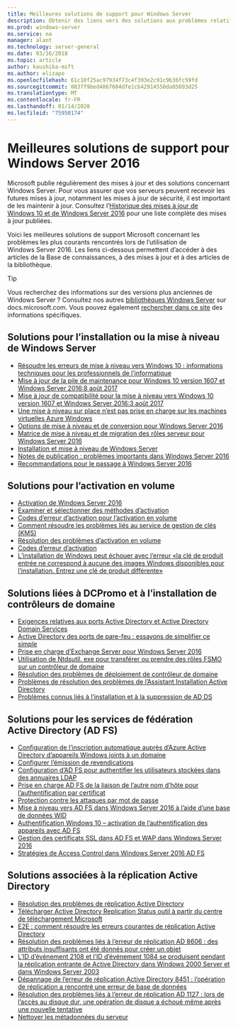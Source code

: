 ```yaml
---
title: Meilleures solutions de support pour Windows Server
description: Obtenir des liens vers des solutions aux problèmes relatifs à Windows Server
ms.prod: windows-server
ms.service: na
manager: alant
ms.technology: server-general
ms.date: 03/16/2018
ms.topic: article
author: kaushika-msft
ms.author: elizapo
ms.openlocfilehash: 61c10f25ac97934f73c4f393e2c91c9b36fc59fd
ms.sourcegitcommit: 083ff9bed4867604dfe1cb42914550da05093d25
ms.translationtype: MT
ms.contentlocale: fr-FR
ms.lasthandoff: 01/14/2020
ms.locfileid: "75950174"
---
```

# <a name="top-support-solutions-for-windows-server-2016"></a>Meilleures solutions de support pour Windows Server 2016

Microsoft publie régulièrement des mises à jour et des solutions concernant Windows Server. Pour vous assurer que vos serveurs peuvent recevoir les futures mises à jour, notamment les mises à jour de sécurité, il est important de les maintenir à jour. Consultez l’[Historique des mises à jour de Windows 10 et de Windows Server 2016](https://support.microsoft.com/help/4000825/windows-10-windows-server-2016-update-history) pour une liste complète des mises à jour publiées.

Voici les meilleures solutions de support Microsoft concernant les problèmes les plus courants rencontrés lors de l’utilisation de Windows Server 2016. Les liens ci-dessous permettent d’accéder à des articles de la Base de connaissances, à des mises à jour et à des articles de la bibliothèque.

>[!TIP]
> Vous recherchez des informations sur des versions plus anciennes de Windows Server ? Consultez nos autres [bibliothèques Windows Server](/previous-versions/windows/) sur docs.microsoft.com. Vous pouvez également [rechercher dans ce site](https://docs.microsoft.com/search/index?search=Windows+Server&dataSource=previousVersions) des informations spécifiques.

## <a name="solutions-for-installing-or-upgrading-windows-server"></a>Solutions pour l’installation ou la mise à niveau de Windows Server

- [Résoudre les erreurs de mise à niveau vers Windows 10 : informations techniques pour les professionnels de l’informatique](https://docs.microsoft.com/windows/deployment/upgrade/resolve-windows-10-upgrade-errors)
- [Mise à jour de la pile de maintenance pour Windows 10 version 1607 et Windows Server 2016:8 août 2017](https://support.microsoft.com/help/4035631)
- [Mise à jour de compatibilité pour la mise à niveau vers Windows 10 version 1607 et Windows Server 2016:3 août 2017](https://support.microsoft.com/help/4033524)
- [Une mise à niveau sur place n’est pas prise en charge sur les machines virtuelles Azure Windows](https://support.microsoft.com/help/4014997)
- [Options de mise à niveau et de conversion pour Windows Server 2016](../get-started/supported-upgrade-paths.md)
- [Matrice de mise à niveau et de migration des rôles serveur pour Windows Server 2016](../get-started/server-role-upgradeability-table.md)
- [Installation et mise à niveau de Windows Server](../get-started/installation-and-upgrade.md)
- [Notes de publication : problèmes importants dans Windows Server 2016](../get-started/windows-server-2016-ga-release-notes.md)
- [Recommandations pour le passage à Windows Server 2016](../get-started/recommendations-moving-to-server2016.md)

## <a name="solutions-for-volume-activation"></a>Solutions pour l’activation en volume
- [Activation de Windows Server 2016](../get-started/server-2016-activation.md)
- [Examiner et sélectionner des méthodes d’activation](https://technet.microsoft.com/library/jj134256(ws.11).aspx)
- [Codes d’erreur d’activation pour l’activation en volume](https://technet.microsoft.com/library/dn502528.aspx)
- [Comment résoudre les problèmes liés au service de gestion de clés (KMS)](https://technet.microsoft.com/library/ee939272.aspx)
- [Résolution des problèmes d’activation en volume](https://technet.microsoft.com/library/ff793439.aspx)
- [Codes d’erreur d’activation](https://technet.microsoft.com/library/ff793399.aspx)
- [L’installation de Windows peut échouer avec l’erreur «la clé de produit entrée ne correspond à aucune des images Windows disponibles pour l’installation. Entrez une clé de produit différente»](https://support.microsoft.com/help/2796988/windows-8-or-windows-server-2012-installation-may-fail-with-error-mess)

## <a name="solutions-related-to-dcpromo-and-installing-domain-controllers"></a>Solutions liées à DCPromo et à l’installation de contrôleurs de domaine
- [Exigences relatives aux ports Active Directory et Active Directory Domain Services](https://technet.microsoft.com/library/dd772723(v=ws.10).aspx)
- [Active Directory des ports de pare-feu : essayons de simplifier ce simple](http://blogs.msmvps.com/acefekay/2011/11/01/active-directory-firewall-ports-let-s-try-to-make-this-simple/)
- [Prise en charge d’Exchange Server pour Windows Server 2016](https://technet.microsoft.com/library/ff728623(v=exchg.150).aspx)
- [Utilisation de Ntdsutil. exe pour transférer ou prendre des rôles FSMO sur un contrôleur de domaine](https://support.microsoft.com/kb/255504)
- [Résolution des problèmes de déploiement de contrôleur de domaine](../identity/ad-ds/deploy/troubleshooting-domain-controller-deployment.md)
- [Problèmes de résolution des problèmes de l’Assistant Installation Active Directory](https://msdn.microsoft.com/library/bb727058.aspx)
- [Problèmes connus liés à l’installation et à la suppression de AD DS](https://technet.microsoft.com/library/cc754463(v=ws.10).aspx)

## <a name="solutions-for-active-directory-federation-services-ad-fs"></a>Solutions pour les services de fédération Active Directory (AD FS)
- [Configuration de l’inscription automatique auprès d’Azure Active Directory d’appareils Windows joints à un domaine](/azure/active-directory/active-directory-conditional-access-automatic-device-registration-setup)
- [Configurer l’émission de revendications](/azure/active-directory/device-management-hybrid-azuread-joined-devices-setup#step-2-setup-issuance-of-claims)
- [Configuration d’AD FS pour authentifier les utilisateurs stockées dans des annuaires LDAP](../identity/ad-fs/operations/configure-ad-fs-to-authenticate-users-stored-in-ldap-directories.md)
- [Prise en charge AD FS de la liaison de l’autre nom d’hôte pour l’authentification par certificat](../identity/ad-fs/operations/ad-fs-support-for-alternate-hostname-binding-for-certificate-authentication.md)
- [Protection contre les attaques par mot de passe](https://blogs.technet.microsoft.com/tspring/2017/01/20/federated-to-microsoft-cloud-and-account-lockouts/)
- [Mise à niveau vers AD FS dans Windows Server 2016 à l’aide d’une base de données WID](../identity/ad-fs/deployment/upgrading-to-ad-fs-in-windows-server-2016.md)
- [Authentification Windows 10 – activation de l’authentification des appareils avec AD FS](../identity/ad-fs/operations/configure-device-based-conditional-access-on-premises.md)
- [Gestion des certificats SSL dans AD FS et WAP dans Windows Server 2016](../identity/ad-fs/operations/manage-ssl-certificates-ad-fs-wap-2016.md)
- [Stratégies de Access Control dans Windows Server 2016 AD FS](../identity/ad-fs/operations/access-control-policies-in-ad-fs.md)

## <a name="solutions-related-to-active-directory-replication"></a>Solutions associées à la réplication Active Directory

- [Résolution des problèmes de réplication Active Directory](../identity/ad-ds/manage/troubleshoot/troubleshooting-active-directory-replication-problems.md)
- [Télécharger Active Directory Replication Status outil à partir du centre de téléchargement Microsoft](https://www.microsoft.com/en-in/download/details.aspx?id=30005)
- [E2E : comment résoudre les erreurs courantes de réplication Active Directory](https://support.microsoft.com/kb/3108513)
- [Résolution des problèmes liés à l’erreur de réplication AD 8606 : des attributs insuffisants ont été donnés pour créer un objet](https://support.microsoft.com/kb/2028495)
- [L’ID d’événement 2108 et l’ID d’événement 1084 se produisent pendant la réplication entrante de Active Directory dans Windows 2000 Server et dans Windows Server 2003](https://support.microsoft.com/kb/837932)
- [Dépannage de l’erreur de réplication Active Directory 8451 : l’opération de réplication a rencontré une erreur de base de données](https://support.microsoft.com/kb/2645996)
- [Résolution des problèmes liés à l’erreur de réplication AD 1127 : lors de l’accès au disque dur, une opération de disque a échoué même après une nouvelle tentative](https://support.microsoft.com/kb/2025726)
- [Nettoyer les métadonnées du serveur](https://technet.microsoft.com/library/cc816907.aspx)